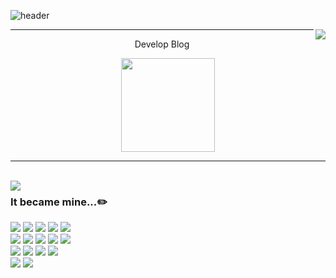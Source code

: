 ![header](https://capsule-render.vercel.app/api?type=waving&color=3178C6&height=150&section=header&text=YEOUNGIL%20KIM&fontSize=65&animation=fadeIn&fontColor=f2e9e4)

<div align="center">
  
<img align="right" src="https://github-readme-stats.vercel.app/api?username=bosees&show_icons=true&theme=dracula&hide="/>
 
 ---
Develop Blog
  
<a href="https://velog.io/@yeoungil012">
  <img style="width:150px;" src="https://img.shields.io/badge/Velog-1cca97?style=flat-square&logo=Vimeo&logoColor=white"/>
</a>
 
 <br>
 
</div>
  
 ---
 
 <br>
 
<img align="left" src="https://github-readme-stats.vercel.app/api/top-langs/?username=bosees&theme=dracula&exclude_repo=Computer-Science-Engineering&layout=compact&langs_count=10"/>
 
<div align="left">
 
### It became mine...✏️
<img src="https://img.shields.io/badge/HTML-d00000?style=flat-square&logo=HTML5&logoColor=white"/>
<img src="https://img.shields.io/badge/CSS-1a759f?style=flat-square&logo=CSS3&logoColor=white"/>
<img src="https://img.shields.io/badge/JavaScript-ffb13b?style=flat-square&logo=javascript&logoColor=white"/>
<img src="https://img.shields.io/badge/TypeScript-3178C6?style=flat-square&logo=Typescript&logoColor=white"/>
<img src="https://img.shields.io/badge/Solidity-363636?style=flat-square&logo=Solidity&logoColor=white"/>

<br>
<img src="https://img.shields.io/badge/React-61DAFB?style=flat-square&logo=React&logoColor=white"/>
<img src="https://img.shields.io/badge/styled%2Dcomponents-DB7093?style=flat-square&logo=styled%2Dcomponents&logoColor=white"/>
<img src="https://img.shields.io/badge/Tailwind CSS-06B6D4?style=flat-square&logo=Tailwind CSS&logoColor=white"/>
<img src="https://img.shields.io/badge/Redux-764ABC?style=flat-square&logo=Redux&logoColor=white"/>
<img src="https://img.shields.io/badge/Recoil-764ABC?style=flat-square&logo=Redux&logoColor=white"/>
  
<br>
<img src="https://img.shields.io/badge/Web3.js & ethers.js-C21325?style=flat-square&logo=Web3.js&logoColor=white"/>
<img src="https://img.shields.io/badge/MongoDB-47A248?style=flat-square&logo=MongoDB&logoColor=white"/>
<img src="https://img.shields.io/badge/PostgreSQL-4169E1?style=flat-square&logo=PostgreSQL&logoColor=white"/>
<img src="https://img.shields.io/badge/Amazon AWS-232F3E?style=flat-square&logo=Amazon AWS&logoColor=white"/>

<br>
<img src="https://img.shields.io/badge/GraphQL-E10098?style=flat-square&logo=GraphQL&logoColor=white"/>
<img src="https://img.shields.io/badge/Jest-C21325?style=flat-square&logo=Jest&logoColor=white"/>
